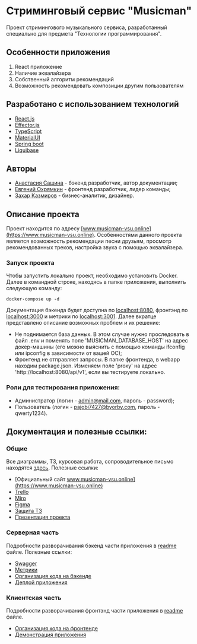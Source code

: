 # Стриминговый сервис "Musicman"

Проект стримингового музыкального сервиса, разработанный специально для предмета "Технологии программирования".

## Особенности приложения
1. React приложение
2. Наличие эквалайзера
3. Собственный алгоритм рекомендаций
4. Возможность рекомендовать композиции другим пользователям

## Разработано с использованием технологий
- [React.js](https://ru.reactjs.org/)
- [Effector.js](https://effector.dev/)
- [TypeScript](https://www.typescriptlang.org/)
- [MaterialUI](https://mui.com/)
- [Spring boot](https://spring.io/) 
- [Liquibase](https://www.liquibase.org/)

## Авторы
- [Анастасия Сашина](https://github.com/Arcturs) - бэкенд разработчик, автор документации;
- [Евгений Охрямкин](https://github.com/Eugene-Okhryamkin) - фронтенд разработчик, лидер команды;
- [Захар Казмиров](https://github.com/Neonvolt) - бизнес-аналитик, дизайнер.

## Описание проекта
Проект находится по адресу [www.musicman-vsu.online](https://www.musicman-vsu.online). Особенностями данного проекта является возможность рекомендации песни друзьям, просмотр рекомендованных треков, настройка звука с помощью эквалайзера.

### Запуск проекта
Чтобы запустить локально проект, необходимо установить Docker. Далее в командной строке, находясь в папке приложения, выполнить следующую команду:
```shell
docker-compose up -d
```
Документация бэкенда будет доступна по [localhost:8080](http://localhost:8080/api/v1/swagger-ui/index.html), фронтэнд по [localhost:3000](http://localhost:3000) и метрики по [localhost:3001](http://localhost:3001).
Далее вкратце представлено описание возможных проблем и их решение:
- Не поднимается база данных. В этом случае нужно проследовать в файл .env и поменять поле 'MUSICMAN_DATABASE_HOST' на адрес докер-машины (его можно выяснить с помощью команды ifconfig или ipconfig в зависимости от вашей ОС);
- Фронтенд не отправляет запросы. В папке фронтенда, в webapp находим package.json. Изменяем поле 'proxy' на адрес 'http://localhost:8080/api/v1', если вы тестируете локально.

### Роли для тестирования приложения:
- Администратор (логин - admin@mail.com, пароль - password);
- Пользователь (логин - pajobi7427@byorby.com, пароль - qwerty1234).

## Документация и полезные ссылки:

### Общие
Все диаграммы, ТЗ, курсовая работа, сопроводительное письмо находятся [здесь](documentation).
Полезные ссылки:
- [Официальный сайт www.musicman-vsu.online](https://www.musicman-vsu.online)
- [Trello](https://trello.com/b/y1g020zX/%D1%81%D1%82%D1%80%D0%B8%D0%BC%D0%B8%D0%BD%D0%B3%D0%BE%D0%B2%D1%8B%D0%B9-%D1%81%D0%B5%D1%80%D0%B2%D0%B8%D1%81)
- [Miro](https://miro.com/app/board/uXjVMaVV5qU=/?share_link_id=838823599808/)
- [Figma](https://www.figma.com/proto/lnKM9pm5HmxMi5NboduJrd/WebProject?page-id=0%3A1&node-id=2-2&viewport=551%2C207%2C0.61&scaling=scale-down)
- [Защита ТЗ](https://drive.google.com/file/d/1NdsEdDp1seJ7x68AnN0qodGPCHbLI0SQ/view?usp=sharing)
- [Презентация проекта](https://drive.google.com/file/d/14JYVUG-M_FETpuYLdn2UnzRyDk0uuzIl/view?usp=sharing)

### Серверная часть
Подробности разворачивания бэкенд части приложения в [readme](backend/README.md) файле.
Полезные ссылки:
- [Swagger](https://app.swaggerhub.com/apis/YANINASTYA2010/MusicmanAPI/1.0.11)
- [Метрики](https://www.musicman-vsu.online/metrics/d/ab9ac4ba-edae-4dd9-9424-dc9c0720c90f/jvm-micrometer?orgId=1&refresh=30s)
- [Организация кода на бэкенде](https://drive.google.com/file/d/1kDUXixqFKNxApIXAUZx676jLM7nFlCOo/view?usp=sharing)
- [Деплой приложения](https://drive.google.com/file/d/1Crbc_Z9vKYQJz-t0aVrGGzB0G7OdLY8r/view?usp=drive_link)

### Клиентская часть
Подробности разворачивания фронтэнд части приложения в [readme](frontend/README.md) файле.
- [Организация кода на фронтенде](https://drive.google.com/file/d/1LP367WfTLUUF5OdwnAMZdkuBzRKBESv1/view)
- [Демонстрация приложения](https://drive.google.com/file/d/1rPelZXwxXzlrbAp25fRjSnTKyQ4y4gln/view)